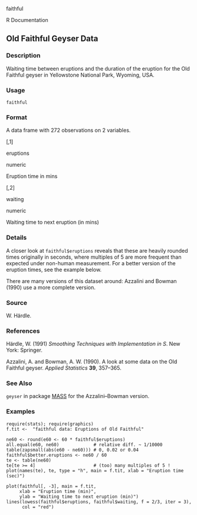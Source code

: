 faithful

R Documentation

## Old Faithful Geyser Data

### Description

Waiting time between eruptions and the duration of the eruption for the Old
Faithful geyser in Yellowstone National Park, Wyoming, USA.

### Usage

    faithful

### Format

A data frame with 272 observations on 2 variables.

[,1]

eruptions

numeric

Eruption time in mins

[,2]

waiting

numeric

Waiting time to next eruption (in mins)

### Details

A closer look at `faithful$eruptions` reveals that these are heavily rounded
times originally in seconds, where multiples of 5 are more frequent than
expected under non-human measurement. For a better version of the eruption
times, see the example below.

There are many versions of this dataset around: Azzalini and Bowman (1990) use
a more complete version.

### Source

W. Härdle.

### References

Härdle, W. (1991) _Smoothing Techniques with Implementation in S_. New York:
Springer.

Azzalini, A. and Bowman, A. W. (1990). A look at some data on the Old Faithful
geyser. _Applied Statistics_ **39**, 357–365.

### See Also

`geyser` in package [MASS](http://CRAN.R-project.org/package=MASS) for the
Azzalini–Bowman version.

### Examples

    
    require(stats); require(graphics)
    f.tit <-  "faithful data: Eruptions of Old Faithful"
    
    ne60 <- round(e60 <- 60 * faithful$eruptions)
    all.equal(e60, ne60)             # relative diff. ~ 1/10000
    table(zapsmall(abs(e60 - ne60))) # 0, 0.02 or 0.04
    faithful$better.eruptions <- ne60 / 60
    te <- table(ne60)
    te[te >= 4]                      # (too) many multiples of 5 !
    plot(names(te), te, type = "h", main = f.tit, xlab = "Eruption time (sec)")
    
    plot(faithful[, -3], main = f.tit,
         xlab = "Eruption time (min)",
         ylab = "Waiting time to next eruption (min)")
    lines(lowess(faithful$eruptions, faithful$waiting, f = 2/3, iter = 3),
          col = "red")

